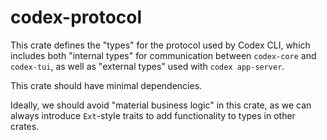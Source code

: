# codex-protocol

This crate defines the "types" for the protocol used by Codex CLI, which includes both "internal types" for communication between `codex-core` and `codex-tui`, as well as "external types" used with `codex app-server`.

This crate should have minimal dependencies.

Ideally, we should avoid "material business logic" in this crate, as we can always introduce `Ext`-style traits to add functionality to types in other crates.
